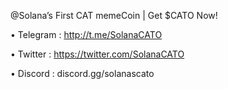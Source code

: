 @Solana’s
First CAT memeCoin | Get $CATO Now!

• Telegram : http://t.me/SolanaCATO

• Twitter : https://twitter.com/SolanaCATO

• Discord : discord.gg/solanascato

